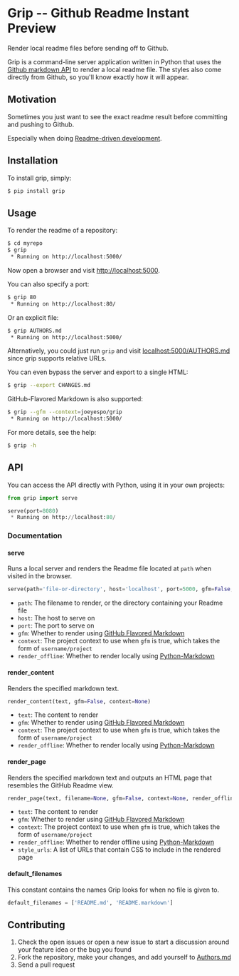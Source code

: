 Grip -- Github Readme Instant Preview
=====================================

Render local readme files before sending off to Github.

Grip is a command-line server application written in Python that uses the
[Github markdown API][markdown] to render a local readme file. The styles also
come directly from Github, so you'll know exactly how it will appear.


Motivation
----------

Sometimes you just want to see the exact readme
result before committing and pushing to Github.

Especially when doing [Readme-driven development][rdd].


Installation
------------

To install grip, simply:

```bash
$ pip install grip
```


Usage
-----

To render the readme of a repository:

```bash
$ cd myrepo
$ grip
 * Running on http://localhost:5000/
```

Now open a browser and visit [http://localhost:5000](http://localhost:5000/).

You can also specify a port:

```bash
$ grip 80
 * Running on http://localhost:80/
```

Or an explicit file:

```bash
$ grip AUTHORS.md
 * Running on http://localhost:5000/
```

Alternatively, you could just run `grip` and visit [localhost:5000/AUTHORS.md][AUTHORS.md]
since grip supports relative URLs.

You can even bypass the server and export to a single HTML:

```bash
$ grip --export CHANGES.md
```

GitHub-Flavored Markdown is also supported:

```bash
$ grip --gfm --context=joeyespo/grip
 * Running on http://localhost:5000/
```

For more details, see the help:

```bash
$ grip -h
```


API
---

You can access the API directly with Python, using it in your own projects:

```python
from grip import serve

serve(port=8080)
 * Running on http://localhost:80/
```

### Documentation

#### serve

Runs a local server and renders the Readme file located
at `path` when visited in the browser.

```python
serve(path='file-or-directory', host='localhost', port=5000, gfm=False, context=None, render_offline=False)
```

- `path`: The filename to render, or the directory containing your Readme file
- `host`: The host to serve on
- `port`: The port to serve on
- `gfm`: Whether to render using [GitHub Flavored Markdown][gfm]
- `context`: The project context to use when `gfm` is true, which
             takes the form of `username/project`
- `render_offline`: Whether to render locally using [Python-Markdown][]


#### render_content

Renders the specified markdown text.

```python
render_content(text, gfm=False, context=None)
```

- `text`: The content to render
- `gfm`: Whether to render using [GitHub Flavored Markdown][gfm]
- `context`: The project context to use when `gfm` is true, which
             takes the form of `username/project`
- `render_offline`: Whether to render locally using [Python-Markdown][]

#### render_page

Renders the specified markdown text and outputs an HTML page that resembles
the GitHub Readme view.

```python
render_page(text, filename=None, gfm=False, context=None, render_offline=False, style_urls=[])
```

- `text`: The content to render
- `gfm`: Whether to render using [GitHub Flavored Markdown][gfm]
- `context`: The project context to use when `gfm` is true, which
             takes the form of `username/project`
- `render_offline`: Whether to render offline using [Python-Markdown][]
- `style_urls`: A list of URLs that contain CSS to include in the
                rendered page

#### default_filenames

This constant contains the names Grip looks for when no file is given to.

```python
default_filenames = ['README.md', 'README.markdown']
```


Contributing
------------

1. Check the open issues or open a new issue to start a discussion around
   your feature idea or the bug you found
2. Fork the repository, make your changes, and add yourself to [Authors.md][]
3. Send a pull request


[markdown]: http://developer.github.com/v3/markdown
[rdd]: http://tom.preston-werner.com/2010/08/23/readme-driven-development.html
[gfm]: http://github.github.com/github-flavored-markdown
[python-markdown]: https://github.com/waylan/Python-Markdown
[authors.md]: AUTHORS.md
